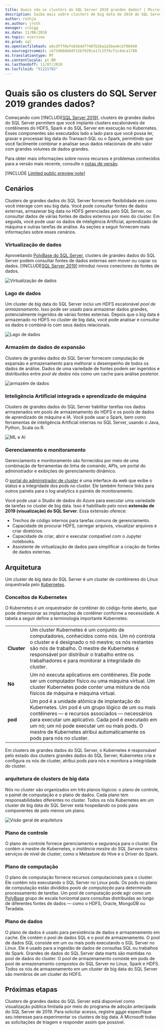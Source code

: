 ```yaml
---
title: Quais são os clusters do SQL Server 2019 grandes dados? | Microsoft Docs
description: Saiba mais sobre clusters de big data de 2019 do SQL Server (visualização) que são executados no Kubernetes e fornecem opções de escalabilidade horizontal para relacionais e dados do HDFS.
author: rothja
ms.author: jroth
manager: craigg
ms.date: 11/06/2018
ms.topic: overview
ms.prod: sql
ms.openlocfilehash: e8cdfff0efe8164df7487b3ba2a5bee6cbf0b940
ms.sourcegitcommit: cb73d60db8df15bf929ca17c1576cf1c4dca1780
ms.translationtype: MT
ms.contentlocale: pt-BR
ms.lasthandoff: 11/07/2018
ms.locfileid: "51221702"
---
```

# <a name="what-are-sql-server-2019-big-data-clusters"></a>Quais são os clusters do SQL Server 2019 grandes dados?

Começando com [!INCLUDE[SQL Server 2019](../includes/sssqlv15-md.md)], clusters de grandes dados do SQL Server permitem que você implante clusters escalonáveis de contêineres do HDFS, Spark e do SQL Server em execução no Kubernetes. Esses componentes são executados lado a lado para que você possa ler, gravar e processar big data do Transact-SQL ou o Spark, permitindo que você facilmente combinar e analisar seus dados relacionais de alto valor com grandes volumes de dados grandes.

Para obter mais informações sobre novos recursos e problemas conhecidos para a versão mais recente, consulte o [notas de versão](big-data-cluster-release-notes.md).

[!INCLUDE [Limited public preview note](../includes/big-data-cluster-preview-note.md)]

## <a name="scenarios"></a>Cenários

Clusters de grandes dados do SQL Server fornecem flexibilidade em como você interage com seu big data. Você pode consultar fontes de dados externas, armazenar big data no HDFS gerenciadas pelo SQL Server, ou consultar dados de várias fontes de dados externos por meio do cluster. Em seguida, você pode usar os dados de inteligência Artificial, aprendizado de máquina e outras tarefas de análise. As seções a seguir fornecem mais informações sobre esses cenários.

### <a name="data-virtualization"></a>Virtualização de dados

Aproveitando [PolyBase do SQL Server](../relational-databases/polybase/polybase-guide.md), clusters de grandes dados do SQL Server podem consultar fontes de dados externas sem mover ou copiar os dados. [!INCLUDE[SQL Server 2019](../includes/sssqlv15-md.md)] introduz novos conectores de fontes de dados.

![Virtualização de dados](media/big-data-cluster-overview/data-virtualization.png)

### <a name="data-lake"></a>Lago de dados

Um cluster de big data do SQL Server inclui um HDFS escalonável *pool de armazenamento*. Isso pode ser usado para armazenar dados grandes, potencialmente ingeridos de várias fontes externas. Depois que o big data é armazenado no HDFS no cluster de big data, você pode analisar e consultar os dados e combiná-lo com seus dados relacionais.

![Lago de dados](media/big-data-cluster-overview/data-lake.png)

### <a name="scale-out-data-mart"></a>Armazém de dados de expansão

Clusters de grandes dados do SQL Server fornecem computação de expansão e armazenamento para melhorar o desempenho de todos os dados de análise. Dados de uma variedade de fontes podem ser ingeridos e distribuídos entre *pool de dados* nós como um cache para análise posterior.

![armazém de dados](media/big-data-cluster-overview/data-mart.png)

### <a name="integrated-ai-and-machine-learning"></a>Inteligência Artificial integrada e aprendizado de máquina

Clusters de grandes dados do SQL Server habilitar tarefas nos dados armazenados em pools de armazenamento do HDFS e os pools de dados de aprendizado de máquina e IA. Você pode usar o Spark, bem como ferramentas de inteligência Artificial internas no SQL Server, usando o Java, Python, Scala ou R.

![ML e AI](media/big-data-cluster-overview/ai-ml-spark.png)

### <a name="management-and-monitoring"></a>Gerenciamento e monitoramento

Gerenciamento e monitoramento são fornecidos por meio de uma combinação de ferramentas de linha de comando, APIs, um portal do administrador e exibições de gerenciamento dinâmico.

O [portal do administrador de cluster](cluster-admin-portal.md) é uma interface da web que exibe o status e a integridade dos pods no cluster. Ele também fornece links para outros painéis para o log analytics e painéis de monitoramento.

Você pode usar o Studio de dados do Azure para executar uma variedade de tarefas no cluster de big data. Isso é habilitado pelo novo **extensão de 2019 (visualização) do SQL Server**. Essa extensão oferece:

- Trechos de código internos para tarefas comuns de gerenciamento.
- Capacidade de procurar HDFS, carregar arquivos, visualizar arquivos e criar diretórios.
- Capacidade de criar, abrir e executar compatível com o Jupyter notebooks.
- Assistente de virtualização de dados para simplificar a criação de fontes de dados externas.

## <a id="architecture"></a> Arquitetura

Um cluster de big data do SQL Server é um cluster de contêineres do Linux orquestrada pelo [Kubernetes](https://kubernetes.io/docs/concepts/).

### <a name="kubernetes-concepts"></a>Conceitos de Kubernetes

O Kubernetes é um orquestrador de contêiner do código-fonte aberto, que pode dimensionar as implantações de contêiner conforme a necessidade. A tabela a seguir define a terminologia importante Kubernetes:

|||
|--|--|
| **Cluster** | Um cluster Kubernetes é um conjunto de computadores, conhecidos como nós. Um nó controla o cluster e é designado o nó mestre; os nós restantes são nós de trabalho. O mestre de Kubernetes é responsável por distribuir o trabalho entre os trabalhadores e para monitorar a integridade do cluster. |
| **Nó** | Um nó executa aplicativos em contêineres. Ele pode ser um computador físico ou uma máquina virtual. Um cluster Kubernetes pode conter uma mistura de nós físicos de máquina e máquina virtual. |
| **pod** | Um pod é a unidade atômica de implantação do Kubernetes. Um pod é um grupo lógico de um ou mais contêineres — e recursos associados — necessários para executar um aplicativo. Cada pod é executado em um nó; um nó pode executar um ou mais pods. O mestre de Kubernetes atribui automaticamente os pods para nós no cluster. |

Em clusters de grandes dados do SQL Server, o Kubernetes é responsável pelo estado dos clusters grandes dados do SQL Server; Kubernetes cria e configura os nós de cluster, atribui pods para nós e monitora a integridade do cluster.

### <a name="big-data-clusters-architecture"></a>arquitetura de clusters de big data

Nós no cluster são organizados em três planos lógicos: o plano de controle, o painel de computação e o plano de dados. Cada plano tem responsabilidades diferentes no cluster. Todos os nós Kubernetes em um cluster de big data do SQL Server está hospedando os pods para componentes de pelo menos um plano.

![Visão geral de arquitetura](media/big-data-cluster-overview/architecture-diagram-planes.png)

### <a id="controlplane"></a> Plano de controle

O plano de controle fornece gerenciamento e segurança para o cluster. Ele contém o mestre de Kubernetes, o *instância mestre do SQL Server*e outros serviços de nível de cluster, como o Metastore do Hive e o Driver do Spark.

### <a id="computeplane"></a> Plano de computação

O plano de computação fornece recursos computacionais para o cluster. Ele contém nós executando o SQL Server no Linux pods. Os pods no plano de computação estão divididos *pools de computação* para determinado processamento de tarefas. Um pool de computação pode agir como um [PolyBase](../relational-databases/polybase/polybase-guide.md) grupo de escala horizontal para consultas distribuídas ao longo de diferentes fontes de dados — como o HDFS, Oracle, MongoDB ou Teradata.

### <a id="dataplane"></a> Plano de dados

O plano de dados é usado para persistência de dados e armazenamento em cache. Ele contém o pool de dados SQL e o pool de armazenamento.  O pool de dados SQL consiste em um ou mais pods executando o SQL Server no Linux. Ele é usado para a ingestão de dados de consultas SQL ou trabalhos do Spark. Grandes de dados do SQL Server data marts são mantidas no pool de dados do cluster. O pool de armazenamento consiste em pods de pool de armazenamento compostos do SQL Server no Linux, Spark e HDFS. Todos os nós de armazenamento em um cluster de big data do SQL Server são membros de um cluster do HDFS.

## <a name="next-steps"></a>Próximas etapas

Clusters de grandes dados do SQL Server está disponível como visualização pública limitada por meio do programa de adoção antecipada do SQL Server de 2019. Para solicitar acesso, registre [aqui](https://aka.ms/eapsignup)e especifique seu interesse para experimentar os clusters de big data. A Microsoft todas as solicitações de triagem e responder assim que possível.
